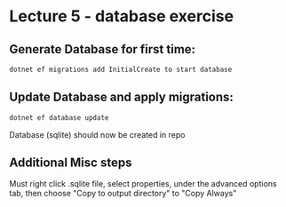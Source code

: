 # Lecture 5 - database exercise

## Generate Database for first time:
 
```bash 
dotnet ef migrations add InitialCreate to start database
```

## Update Database and apply migrations:
```bash 
dotnet ef database update
```

Database (sqlite) should now be created in repo

## Additional Misc steps

Must right click .sqlite file, select properties, under the advanced options tab, then choose "Copy to output directory" to "Copy Always"

    